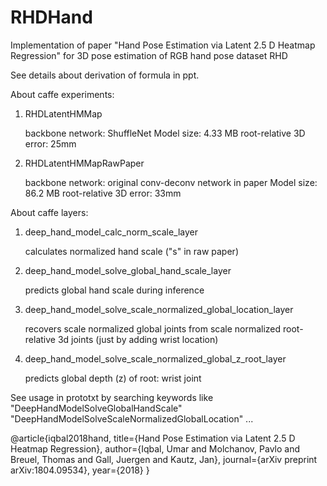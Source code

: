 # RHDHand
Implementation of paper "Hand Pose Estimation via Latent 2.5 D Heatmap Regression" for 3D pose estimation of RGB hand pose dataset RHD

See details about derivation of formula in ppt.

About caffe experiments:

1. RHDLatentHMMap

   backbone network: ShuffleNet Model size: 4.33 MB root-relative 3D error: 25mm

2. RHDLatentHMMapRawPaper
   
   backbone network: original conv-deconv network in paper Model size: 86.2 MB root-relative 3D error: 33mm

About caffe layers:

1. deep_hand_model_calc_norm_scale_layer

   calculates normalized hand scale ("s" in raw paper)
   
2. deep_hand_model_solve_global_hand_scale_layer

   predicts global hand scale during inference
   
3. deep_hand_model_solve_scale_normalized_global_location_layer

   recovers scale normalized global joints from scale normalized root-relative 3d joints (just by adding wrist location)

4. deep_hand_model_solve_scale_normalized_global_z_root_layer

   predicts global depth (z) of root: wrist joint
   
See usage in prototxt by searching keywords like "DeepHandModelSolveGlobalHandScale" "DeepHandModelSolveScaleNormalizedGlobalLocation" ...

@article{iqbal2018hand,
  title={Hand Pose Estimation via Latent 2.5 D Heatmap Regression},
  author={Iqbal, Umar and Molchanov, Pavlo and Breuel, Thomas and Gall, Juergen and Kautz, Jan},
  journal={arXiv preprint arXiv:1804.09534},
  year={2018}
}
